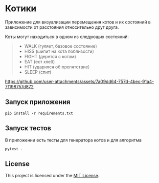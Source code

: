 # Котики
Приложение для визуализации перемещения котов и их состояний в зависимости от расстояния относительно друг друга.

Коты могут находиться в одном из следующих состояний:
> - WALK (гуляет, базовое состояние)
> - HISS (шипит на кота поблизости)
> - FIGHT (дерется с котом)
> - EAT (ест хлеб)
> - HIT (ударился об препятствие)
> - SLEEP (спит)

https://github.com/user-attachments/assets/7a09dd64-757d-4bec-91a4-7f198757d872

## Запуск приложения
```
pip install -r requirements.txt
```
## Запуск тестов 
В приложении есть тесты для генератора котов и для алгоритма

```
pytest .
```

## License

This project is licensed under the [MIT License](LICENSE).